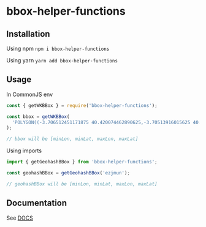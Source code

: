# bbox-helper-functions

## Installation

Using npm `npm i bbox-helper-functions`

Using yarn `yarn add bbox-helper-functions`

## Usage

In CommonJS env

```javascript
const { getWKBBox } = require('bbox-helper-functions');

const bbox = getWKBBox(
  'POLYGON((-3.706512451171875 40.420074462890625,-3.70513916015625 40.420074462890625,-3.70513916015625 40.42144775390625,-3.706512451171875 40.42144775390625,-3.706512451171875 40.420074462890625))',
);

// bbox will be [minLon, minLat, maxLon, maxLat]
```

Using imports

```javascript
import { getGeohashBBox } from 'bbox-helper-functions';

const geohashBBox = getGeohashBBox('ezjmun');

// geohashBBox will be [minLon, minLat, maxLon, maxLat]
```

## Documentation

See [DOCS](./docs/README.md)
